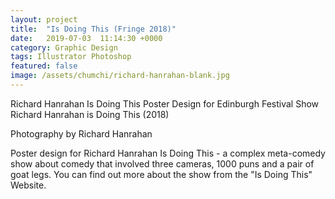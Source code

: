 ```yaml
---
layout: project
title:  "Is Doing This (Fringe 2018)"
date:   2019-07-03  11:14:30 +0000
category: Graphic Design
tags: Illustrator Photoshop
featured: false
image: /assets/chumchi/richard-hanrahan-blank.jpg
---
```

Richard Hanrahan Is Doing This
Poster Design for Edinburgh Festival Show Richard Hanrahan is Doing This (2018)

Photography by Richard Hanrahan

Poster design for Richard Hanrahan Is Doing This - a complex meta-comedy show about comedy that involved three cameras, 1000 puns and a pair of goat legs. You can find out more about the show from the "Is Doing This" Website. 
